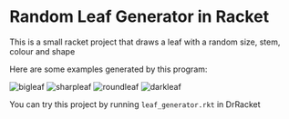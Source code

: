 # Random Leaf Generator in Racket
This is a small racket project that draws a leaf with a random size, stem, colour and shape

Here are some examples generated by this program:

![bigleaf](https://github.com/user-attachments/assets/541e3a43-f191-449a-8437-d65ebb39f950)
![sharpleaf](https://github.com/user-attachments/assets/2ae13b3b-8fbd-4fad-9867-833b2111d27d)
![roundleaf](https://github.com/user-attachments/assets/fc6ae2b0-0391-47fb-a7c9-149f4180412f)
![darkleaf](https://github.com/user-attachments/assets/0542b55a-740b-455b-bfb9-d00cfb7c9175)

You can try this project by running `leaf_generator.rkt` in DrRacket
